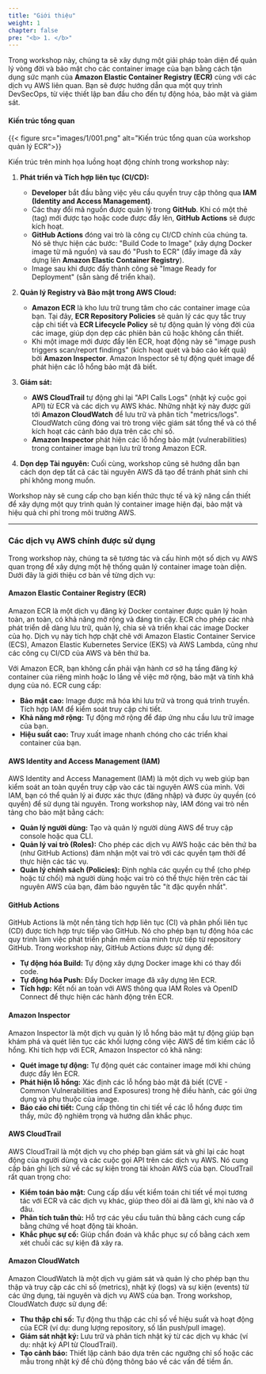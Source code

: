```yaml
---
title: "Giới thiệu"
weight: 1
chapter: false
pre: "<b> 1. </b>"
---
```


Trong workshop này, chúng ta sẽ xây dựng một giải pháp toàn diện để quản lý vòng đời và bảo mật cho các container image của bạn bằng cách tận dụng sức mạnh của **Amazon Elastic Container Registry (ECR)** cùng với các dịch vụ AWS liên quan. Bạn sẽ được hướng dẫn qua một quy trình DevSecOps, từ việc thiết lập ban đầu cho đến tự động hóa, bảo mật và giám sát.

#### Kiến trúc tổng quan

{{< figure src="images/1/001.png" alt="Kiến trúc tổng quan của workshop quản lý ECR">}}

Kiến trúc trên minh họa luồng hoạt động chính trong workshop này:

1.  **Phát triển và Tích hợp liên tục (CI/CD):**
    * **Developer** bắt đầu bằng việc yêu cầu quyền truy cập thông qua **IAM (Identity and Access Management)**.
    * Các thay đổi mã nguồn được quản lý trong **GitHub**. Khi có một thẻ (tag) mới được tạo hoặc code được đẩy lên, **GitHub Actions** sẽ được kích hoạt.
    * **GitHub Actions** đóng vai trò là công cụ CI/CD chính của chúng ta. Nó sẽ thực hiện các bước: "Build Code to Image" (xây dựng Docker image từ mã nguồn) và sau đó "Push to ECR" (đẩy image đã xây dựng lên **Amazon Elastic Container Registry**).
    * Image sau khi được đẩy thành công sẽ "Image Ready for Deployment" (sẵn sàng để triển khai).

2.  **Quản lý Registry và Bảo mật trong AWS Cloud:**
    * **Amazon ECR** là kho lưu trữ trung tâm cho các container image của bạn. Tại đây, **ECR Repository Policies** sẽ quản lý các quy tắc truy cập chi tiết và **ECR Lifecycle Policy** sẽ tự động quản lý vòng đời của các image, giúp dọn dẹp các phiên bản cũ hoặc không cần thiết.
    * Khi một image mới được đẩy lên ECR, hoạt động này sẽ "image push triggers scan/report findings" (kích hoạt quét và báo cáo kết quả) bởi **Amazon Inspector**. Amazon Inspector sẽ tự động quét image để phát hiện các lỗ hổng bảo mật đã biết.

3.  **Giám sát:**
    * **AWS CloudTrail** tự động ghi lại "API Calls Logs" (nhật ký cuộc gọi API) từ ECR và các dịch vụ AWS khác. Những nhật ký này được gửi tới **Amazon CloudWatch** để lưu trữ và phân tích "metrics/logs". CloudWatch cũng đóng vai trò trong việc giám sát tổng thể và có thể kích hoạt các cảnh báo dựa trên các chỉ số.
    * **Amazon Inspector** phát hiện các lỗ hổng bảo mật (vulnerabilities) trong container image bạn lưu trữ trong Amazon ECR.

4.  **Dọn dẹp Tài nguyên:** Cuối cùng, workshop cũng sẽ hướng dẫn bạn cách dọn dẹp tất cả các tài nguyên AWS đã tạo để tránh phát sinh chi phí không mong muốn.

Workshop này sẽ cung cấp cho bạn kiến thức thực tế và kỹ năng cần thiết để xây dựng một quy trình quản lý container image hiện đại, bảo mật và hiệu quả chi phí trong môi trường AWS.

---

### Các dịch vụ AWS chính được sử dụng

Trong workshop này, chúng ta sẽ tương tác và cấu hình một số dịch vụ AWS quan trọng để xây dựng một hệ thống quản lý container image toàn diện. Dưới đây là giới thiệu cơ bản về từng dịch vụ:

#### Amazon Elastic Container Registry (ECR)
Amazon ECR là một dịch vụ đăng ký Docker container được quản lý hoàn toàn, an toàn, có khả năng mở rộng và đáng tin cậy. ECR cho phép các nhà phát triển dễ dàng lưu trữ, quản lý, chia sẻ và triển khai các image Docker của họ. Dịch vụ này tích hợp chặt chẽ với Amazon Elastic Container Service (ECS), Amazon Elastic Kubernetes Service (EKS) và AWS Lambda, cũng như các công cụ CI/CD của AWS và bên thứ ba.

Với Amazon ECR, bạn không cần phải vận hành cơ sở hạ tầng đăng ký container của riêng mình hoặc lo lắng về việc mở rộng, bảo mật và tính khả dụng của nó. ECR cung cấp:
* **Bảo mật cao:** Image được mã hóa khi lưu trữ và trong quá trình truyền. Tích hợp IAM để kiểm soát truy cập chi tiết.
* **Khả năng mở rộng:** Tự động mở rộng để đáp ứng nhu cầu lưu trữ image của bạn.
* **Hiệu suất cao:** Truy xuất image nhanh chóng cho các triển khai container của bạn.

#### AWS Identity and Access Management (IAM)
AWS Identity and Access Management (IAM) là một dịch vụ web giúp bạn kiểm soát an toàn quyền truy cập vào các tài nguyên AWS của mình. Với IAM, bạn có thể quản lý ai được xác thực (đăng nhập) và được ủy quyền (có quyền) để sử dụng tài nguyên.
Trong workshop này, IAM đóng vai trò nền tảng cho bảo mật bằng cách:
* **Quản lý người dùng:** Tạo và quản lý người dùng AWS để truy cập console hoặc qua CLI.
* **Quản lý vai trò (Roles):** Cho phép các dịch vụ AWS hoặc các bên thứ ba (như GitHub Actions) đảm nhận một vai trò với các quyền tạm thời để thực hiện các tác vụ.
* **Quản lý chính sách (Policies):** Định nghĩa các quyền cụ thể (cho phép hoặc từ chối) mà người dùng hoặc vai trò có thể thực hiện trên các tài nguyên AWS của bạn, đảm bảo nguyên tắc "ít đặc quyền nhất".

#### GitHub Actions
GitHub Actions là một nền tảng tích hợp liên tục (CI) và phân phối liên tục (CD) được tích hợp trực tiếp vào GitHub. Nó cho phép bạn tự động hóa các quy trình làm việc phát triển phần mềm của mình trực tiếp từ repository GitHub.
Trong workshop này, GitHub Actions được sử dụng để:
* **Tự động hóa Build:** Tự động xây dựng Docker image khi có thay đổi code.
* **Tự động hóa Push:** Đẩy Docker image đã xây dựng lên ECR.
* **Tích hợp:** Kết nối an toàn với AWS thông qua IAM Roles và OpenID Connect để thực hiện các hành động trên ECR.

#### Amazon Inspector
Amazon Inspector là một dịch vụ quản lý lỗ hổng bảo mật tự động giúp bạn khám phá và quét liên tục các khối lượng công việc AWS để tìm kiếm các lỗ hổng.
Khi tích hợp với ECR, Amazon Inspector có khả năng:
* **Quét image tự động:** Tự động quét các container image mới khi chúng được đẩy lên ECR.
* **Phát hiện lỗ hổng:** Xác định các lỗ hổng bảo mật đã biết (CVE - Common Vulnerabilities and Exposures) trong hệ điều hành, các gói ứng dụng và phụ thuộc của image.
* **Báo cáo chi tiết:** Cung cấp thông tin chi tiết về các lỗ hổng được tìm thấy, mức độ nghiêm trọng và hướng dẫn khắc phục.

#### AWS CloudTrail
AWS CloudTrail là một dịch vụ cho phép bạn giám sát và ghi lại các hoạt động của người dùng và các cuộc gọi API trên các dịch vụ AWS. Nó cung cấp bản ghi lịch sử về các sự kiện trong tài khoản AWS của bạn.
CloudTrail rất quan trọng cho:
* **Kiểm toán bảo mật:** Cung cấp dấu vết kiểm toán chi tiết về mọi tương tác với ECR và các dịch vụ khác, giúp theo dõi ai đã làm gì, khi nào và ở đâu.
* **Phân tích tuân thủ:** Hỗ trợ các yêu cầu tuân thủ bằng cách cung cấp bằng chứng về hoạt động tài khoản.
* **Khắc phục sự cố:** Giúp chẩn đoán và khắc phục sự cố bằng cách xem xét chuỗi các sự kiện đã xảy ra.

#### Amazon CloudWatch
Amazon CloudWatch là một dịch vụ giám sát và quản lý cho phép bạn thu thập và truy cập các chỉ số (metrics), nhật ký (logs) và sự kiện (events) từ các ứng dụng, tài nguyên và dịch vụ AWS của bạn.
Trong workshop, CloudWatch được sử dụng để:
* **Thu thập chỉ số:** Tự động thu thập các chỉ số về hiệu suất và hoạt động của ECR (ví dụ: dung lượng repository, số lần push/pull image).
* **Giám sát nhật ký:** Lưu trữ và phân tích nhật ký từ các dịch vụ khác (ví dụ: nhật ký API từ CloudTrail).
* **Tạo cảnh báo:** Thiết lập cảnh báo dựa trên các ngưỡng chỉ số hoặc các mẫu trong nhật ký để chủ động thông báo về các vấn đề tiềm ẩn.